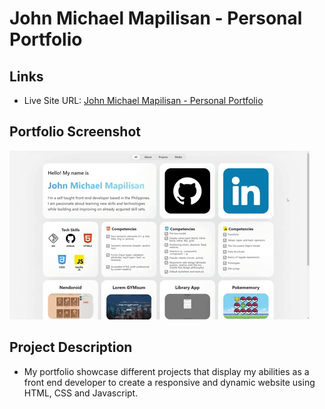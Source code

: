 # John Michael Mapilisan - Personal Portfolio

## Links

- Live Site URL: [John Michael Mapilisan - Personal Portfolio](https://mikowesome.github.io/portfolio/)

## Portfolio Screenshot

![](images/portfolio.gif)

## Project Description

- My portfolio showcase different projects that display my abilities as a front end developer to create a responsive and dynamic website using HTML, CSS and Javascript.

